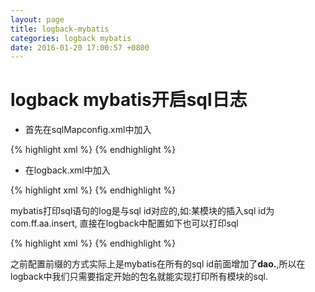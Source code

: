 ```yaml
---
layout: page
title: logback-mybatis
categories: logback mybatis
date: 2016-01-20 17:00:57 +0800
---
```

# logback mybatis开启sql日志

+ 首先在sqlMapconfig.xml中加入

{% highlight xml %}
<setting name="logPrefix" value="dao."/>
{% endhighlight %}


+ 在logback.xml中加入

{% highlight xml %}
<logger name="dao" level="DEBUG">
    <appender-ref ref="STDOUT" />
</logger>
{% endhighlight %}

mybatis打印sql语句的log是与sql id对应的,如:某模块的插入sql id为com.ff.aa.insert, 直接在logback中配置如下也可以打印sql

{% highlight xml %}
<logger name="com.ff.aa" level="DEBUG"/>
{% endhighlight %}

之前配置前缀的方式实际上是mybatis在所有的sql id前面增加了**dao.**,所以在logback中我们只需要指定开始的包名就能实现打印所有模块的sql.